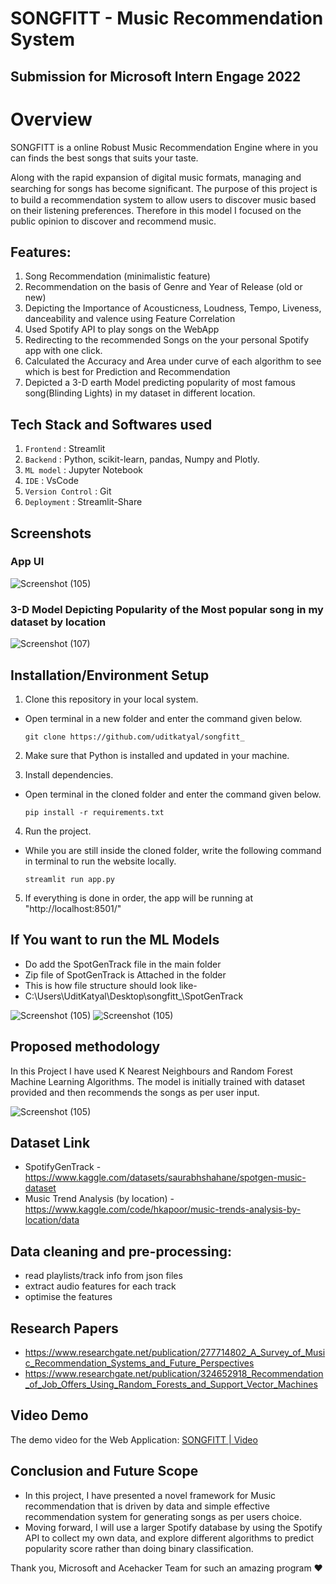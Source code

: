 # SONGFITT - Music Recommendation System
## Submission for Microsoft Intern Engage 2022

# Overview
SONGFITT is a online Robust Music Recommendation Engine where in you can finds the best songs that suits your taste.

Along with the rapid expansion of digital music formats, managing and searching for songs has become signiﬁcant. The purpose of this project is to build a recommendation system to allow users to discover music based on their listening preferences. Therefore in this model I focused on the public opinion to discover and recommend music.

## Features: 
1.	Song Recommendation (minimalistic feature)
2.	Recommendation on the basis of Genre and Year of Release (old or new)
3.	Depicting the Importance of Acousticness, Loudness, Tempo, Liveness, danceability and valence using Feature Correlation
4.	Used Spotify API to play songs on the WebApp
5.	Redirecting to the recommended Songs on the your personal Spotify app with one click.
6.	Calculated the Accuracy and Area under curve of each algorithm to see which is best for Prediction and Recommendation
7.	Depicted a 3-D earth Model predicting popularity of most famous song(Blinding Lights) in my dataset in different location.

## Tech Stack and Softwares used
1. `Frontend` : Streamlit
2. `Backend` : Python, scikit-learn, pandas, Numpy and Plotly.
3. `ML model` : Jupyter Notebook
4. `IDE` : VsCode
6. `Version Control` : Git
7. `Deployment` : Streamlit-Share

## Screenshots
### App UI
![Screenshot (105)](https://github.com/uditkatyal/songfitt_/blob/main/images/screenshot1.png)

### 3-D Model Depicting Popularity of the Most popular song in my dataset by location

![Screenshot (107)](https://github.com/uditkatyal/songfitt_/blob/main/images/screenshot2.png)

## Installation/Environment Setup
1. Clone this repository in your local system.
* Open terminal in a new folder and enter the command given below.
   ```
   git clone https://github.com/uditkatyal/songfitt_
   ```

2. Make sure that Python is installed and updated in your machine.

3. Install dependencies.
* Open terminal in the cloned folder and enter the command given below.
   ```
   pip install -r requirements.txt
   ```
  
4. Run the project.
* While you are still inside the cloned folder, write the following command in terminal to run the website locally. 
   ```
   streamlit run app.py
   ```
   
5. If everything is done in order, the app will be running at "http://localhost:8501/"

## If You want to run the ML Models
- Do add the SpotGenTrack file in the main folder 
- Zip file of SpotGenTrack is Attached in the folder 
- This is how file structure should look like-
- C:\Users\UditKatyal\Desktop\songfitt_\SpotGenTrack

![Screenshot (105)](https://github.com/uditkatyal/songfitt_/blob/main/images/file_structure.png)
![Screenshot (105)](https://github.com/uditkatyal/songfitt_/blob/main/images/sub_files_1.png)






##  Proposed methodology 
  In this Project I have used K Nearest Neighbours and Random Forest Machine Learning Algorithms.
  The model is initially trained with dataset provided and then recommends the songs as per user input.
  
  ![Screenshot (105)](https://github.com/uditkatyal/songfitt_/blob/main/images/workflow_model.png)


## Dataset Link
- SpotifyGenTrack - https://www.kaggle.com/datasets/saurabhshahane/spotgen-music-dataset
- Music Trend Analysis (by location) - https://www.kaggle.com/code/hkapoor/music-trends-analysis-by-location/data

## Data cleaning and pre-processing:
- read playlists/track info from json files
- extract audio features for each track
- optimise the features 

## Research Papers 
- https://www.researchgate.net/publication/277714802_A_Survey_of_Music_Recommendation_Systems_and_Future_Perspectives
- https://www.researchgate.net/publication/324652918_Recommendation_of_Job_Offers_Using_Random_Forests_and_Support_Vector_Machines


## Video Demo
The demo video for the Web Application: [SONGFITT | Video](https://www.youtube.com/watch?v=hLn_rFlkQME)

## Conclusion and Future Scope

- In this project, I have presented a novel framework for Music recommendation that is driven by data
and simple effective recommendation system for generating songs as per users choice.
- Moving forward, I will use a larger Spotify database by using the Spotify API to collect my own data, and explore different algorithms to predict popularity score rather than doing binary classification.

Thank you, Microsoft and Acehacker Team for such an amazing program ❤️
